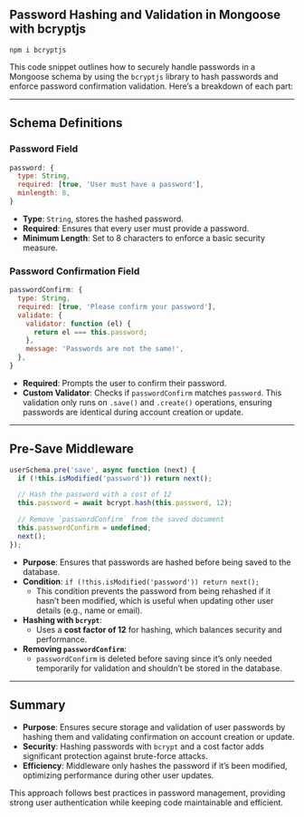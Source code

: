 ## Password Hashing and Validation in Mongoose with bcryptjs

`npm i bcryptjs`

This code snippet outlines how to securely handle passwords in a Mongoose schema by using the `bcryptjs` library to hash passwords and enforce password confirmation validation. Here’s a breakdown of each part:

---

## Schema Definitions

### Password Field

```javascript
password: {
  type: String,
  required: [true, 'User must have a password'],
  minlength: 8,
}
```

- **Type**: `String`, stores the hashed password.
- **Required**: Ensures that every user must provide a password.
- **Minimum Length**: Set to 8 characters to enforce a basic security measure.

### Password Confirmation Field

```javascript
passwordConfirm: {
  type: String,
  required: [true, 'Please confirm your password'],
  validate: {
    validator: function (el) {
      return el === this.password;
    },
    message: 'Passwords are not the same!',
  },
}
```

- **Required**: Prompts the user to confirm their password.
- **Custom Validator**: Checks if `passwordConfirm` matches `password`. This validation only runs on `.save()` and `.create()` operations, ensuring passwords are identical during account creation or update.

---

## Pre-Save Middleware

```javascript
userSchema.pre('save', async function (next) {
  if (!this.isModified('password')) return next();

  // Hash the password with a cost of 12
  this.password = await bcrypt.hash(this.password, 12);

  // Remove `passwordConfirm` from the saved document
  this.passwordConfirm = undefined;
  next();
});
```

- **Purpose**: Ensures that passwords are hashed before being saved to the database.
- **Condition**: `if (!this.isModified('password')) return next();`
  - This condition prevents the password from being rehashed if it hasn’t been modified, which is useful when updating other user details (e.g., name or email).
- **Hashing with `bcrypt`**:
  - Uses a **cost factor of 12** for hashing, which balances security and performance.
- **Removing `passwordConfirm`**:
  - `passwordConfirm` is deleted before saving since it’s only needed temporarily for validation and shouldn’t be stored in the database.

---

## Summary

- **Purpose**: Ensures secure storage and validation of user passwords by hashing them and validating confirmation on account creation or update.
- **Security**: Hashing passwords with `bcrypt` and a cost factor adds significant protection against brute-force attacks.
- **Efficiency**: Middleware only hashes the password if it’s been modified, optimizing performance during other user updates.

This approach follows best practices in password management, providing strong user authentication while keeping code maintainable and efficient.
